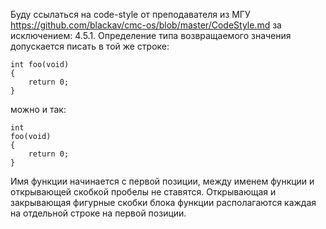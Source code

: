 Буду ссылаться на code-style от преподавателя из МГУ
https://github.com/blackav/cmc-os/blob/master/CodeStyle.md
за исключением:
4.5.1. Определение типа возвращаемого значения допускается писать в той же строке:
```
int foo(void)
{
    return 0;
}
```

можно и так:
```
int
foo(void)
{
    return 0;
}
```
Имя функции начинается с первой позиции, между именем функции и открывающей скобкой пробелы не ставятся. Открывающая и закрывающая фигурные скобки блока функции располагаются каждая на отдельной строке на первой позиции.
